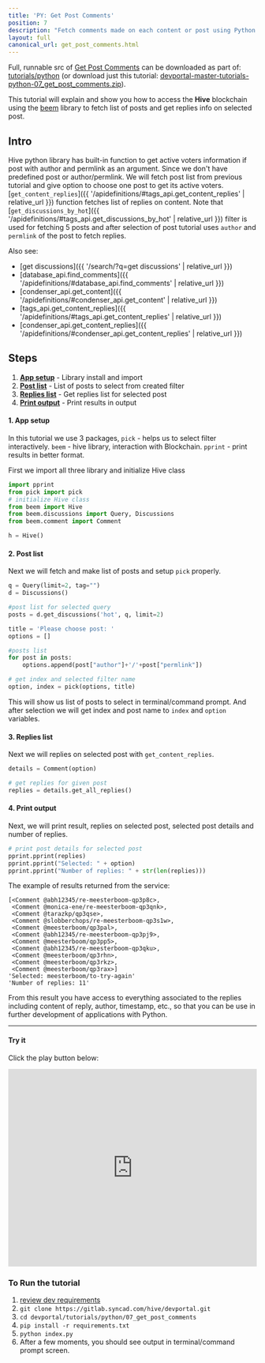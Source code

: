 ```yaml
---
title: 'PY: Get Post Comments'
position: 7
description: "Fetch comments made on each content or post using Python."
layout: full
canonical_url: get_post_comments.html
---
```

Full, runnable src of [Get Post Comments](https://gitlab.syncad.com/hive/devportal/-/tree/master/tutorials/python/07_get_post_comments) can be downloaded as part of: [tutorials/python](https://gitlab.syncad.com/hive/devportal/-/tree/master/tutorials/python) (or download just this tutorial: [devportal-master-tutorials-python-07_get_post_comments.zip](https://gitlab.syncad.com/hive/devportal/-/archive/master/devportal-master.zip?path=tutorials/python/07_get_post_comments)).

This tutorial will explain and show you how to access the **Hive** blockchain using the [beem](https://github.com/holgern/beem) library to fetch list of posts and get replies info on selected post.

## Intro

Hive python library has built-in function to get active voters information if post with author and permlink as an argument. Since we don't have predefined post or author/permlink. We will fetch post list from previous tutorial and give option to choose one post to get its active voters. [`get_content_replies`]({{ '/apidefinitions/#tags_api.get_content_replies' | relative_url }}) function fetches list of replies on content. Note that [`get_discussions_by_hot`]({{ '/apidefinitions/#tags_api.get_discussions_by_hot' | relative_url }}) filter is used for fetching 5 posts and after selection of post tutorial uses `author` and `permlink` of the post to fetch replies. 

Also see:
* [get discussions]({{ '/search/?q=get discussions' | relative_url }})
* [database_api.find_comments]({{ '/apidefinitions/#database_api.find_comments' | relative_url }})
* [condenser_api.get_content]({{ '/apidefinitions/#condenser_api.get_content' | relative_url }})
* [tags_api.get_content_replies]({{ '/apidefinitions/#tags_api.get_content_replies' | relative_url }})
* [condenser_api.get_content_replies]({{ '/apidefinitions/#condenser_api.get_content_replies' | relative_url }})

## Steps

1.  [**App setup**](#app-setup) - Library install and import
1.  [**Post list**](#post-list) - List of posts to select from created filter 
1.  [**Replies list**](#replies-list) - Get replies list for selected post
1.  [**Print output**](#print-output) - Print results in output

#### 1. App setup <a name="app-setup"></a>

In this tutorial we use 3 packages, `pick` - helps us to select filter interactively. `beem` - hive library, interaction with Blockchain. `pprint` - print results in better format.

First we import all three library and initialize Hive class

```python
import pprint
from pick import pick
# initialize Hive class
from beem import Hive
from beem.discussions import Query, Discussions
from beem.comment import Comment

h = Hive()
```

#### 2. Post list <a name="post-list"></a>

Next we will fetch and make list of posts and setup `pick` properly.

```python
q = Query(limit=2, tag="")
d = Discussions()

#post list for selected query
posts = d.get_discussions('hot', q, limit=2)

title = 'Please choose post: '
options = []

#posts list
for post in posts:
	options.append(post["author"]+'/'+post["permlink"])

# get index and selected filter name
option, index = pick(options, title)
```

This will show us list of posts to select in terminal/command prompt. And after selection we will get index and post name to `index` and `option` variables.

#### 3. Replies list <a name="replies-list"></a>

Next we will replies on selected post with `get_content_replies`. 

```python
details = Comment(option)

# get replies for given post
replies = details.get_all_replies()
```

#### 4. Print output <a name="print-output"></a>

Next, we will print result, replies on selected post, selected post details and number of replies.

```python
# print post details for selected post
pprint.pprint(replies)
pprint.pprint("Selected: " + option)
pprint.pprint("Number of replies: " + str(len(replies)))
```

The example of results returned from the service:

```
[<Comment @abh12345/re-meesterboom-qp3p8c>,
 <Comment @monica-ene/re-meesterboom-qp3qnk>,
 <Comment @tarazkp/qp3qse>,
 <Comment @slobberchops/re-meesterboom-qp3s1w>,
 <Comment @meesterboom/qp3pal>,
 <Comment @abh12345/re-meesterboom-qp3pj9>,
 <Comment @meesterboom/qp3pp5>,
 <Comment @abh12345/re-meesterboom-qp3qku>,
 <Comment @meesterboom/qp3rhn>,
 <Comment @meesterboom/qp3rkz>,
 <Comment @meesterboom/qp3rax>]
'Selected: meesterboom/to-try-again'
'Number of replies: 11'
```

From this result you have access to everything associated to the replies including content of reply, author, timestamp, etc., so that you can be use in further development of applications with Python.

---

#### Try it

Click the play button below:

<iframe height="400px" width="100%" src="https://replit.com/@inertia186/py07getpostcomments?embed=1&output=1" scrolling="no" frameborder="no" allowtransparency="true" allowfullscreen="true" sandbox="allow-forms allow-pointer-lock allow-popups allow-same-origin allow-scripts allow-modals"></iframe>

### To Run the tutorial

1. [review dev requirements](getting_started.html)
1. `git clone https://gitlab.syncad.com/hive/devportal.git`
1. `cd devportal/tutorials/python/07_get_post_comments`
1. `pip install -r requirements.txt`
1. `python index.py`
1. After a few moments, you should see output in terminal/command prompt screen.
